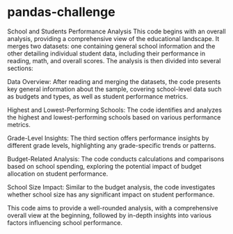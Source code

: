 # pandas-challenge
School and Students Performance Analysis
This code begins with an overall analysis, providing a comprehensive view of the educational landscape. It merges two datasets: one containing general school information and the other detailing individual student data, including their performance in reading, math, and overall scores. The analysis is then divided into several sections:

Data Overview: After reading and merging the datasets, the code presents key general information about the sample, covering school-level data such as budgets and types, as well as student performance metrics.

Highest and Lowest-Performing Schools: The code identifies and analyzes the highest and lowest-performing schools based on various performance metrics.

Grade-Level Insights: The third section offers performance insights by different grade levels, highlighting any grade-specific trends or patterns.

Budget-Related Analysis: The code conducts calculations and comparisons based on school spending, exploring the potential impact of budget allocation on student performance.

School Size Impact: Similar to the budget analysis, the code investigates whether school size has any significant impact on student performance.

This code aims to provide a well-rounded analysis, with a comprehensive overall view at the beginning, followed by in-depth insights into various factors influencing school performance.
